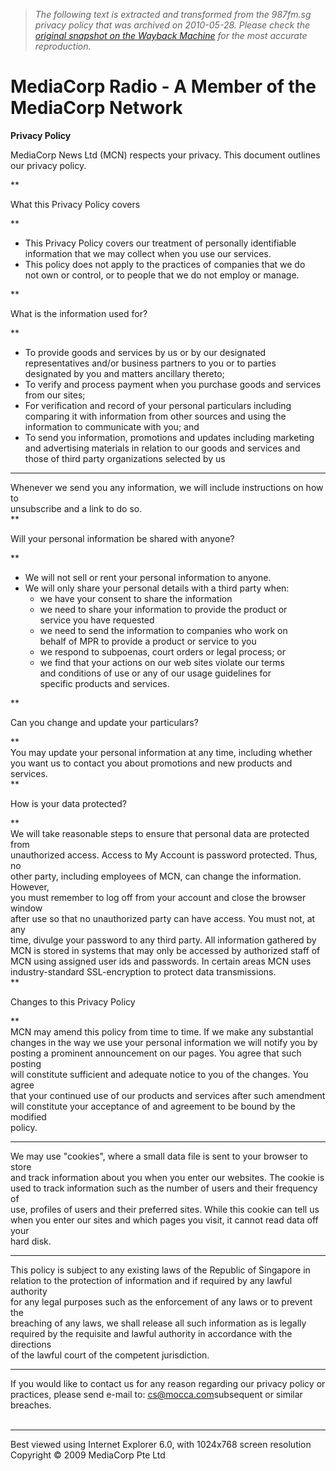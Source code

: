 > *The following text is extracted and transformed from the 987fm.sg privacy policy that was archived on 2010-05-28. Please check the [original snapshot on the Wayback Machine](https://web.archive.org/web/20100528205538id_/http%3A//www.mediacorpradio.sg/privacypolicy.htm) for the most accurate reproduction.*

# MediaCorp Radio - A Member of the MediaCorp Network

**Privacy Policy**  
  
  
MediaCorp News Ltd (MCN) respects your privacy. This document outlines  
our privacy policy.   
  
**

What this Privacy Policy covers

**  
  
  * This Privacy Policy covers our treatment of personally identifiable  
information that we may collect when you use our services.
  * This policy does not apply to the practices of companies that we do   
not own or control, or to people that we do not employ or manage.
  

  
**

What is the information used for?

**  
  
  * To provide goods and services by us or by our designated   
representatives and/or business partners to you or to parties   
designated by you and matters ancillary thereto;
  * To verify and process payment when you purchase goods and services  
from our sites;
  * For verification and record of your personal particulars including  
comparing it with information from other sources and using the   
information to communicate with you; and
  * To send you information, promotions and updates including marketing  
and advertising materials in relation to our goods and services and   
those of third party organizations selected by us 

  
****  
Whenever we send you any information, we will include instructions on how to   
unsubscribe and a link to do so.  
**

Will your personal information be shared with anyone?

**  
  
  * We will not sell or rent your personal information to anyone.
  * We will only share your personal details with a third party when: 
    * we have your consent to share the information
    * we need to share your information to provide the product or   
service you have requested
    * we need to send the information to companies who work on   
behalf of MPR to provide a product or service to you
    * we respond to subpoenas, court orders or legal process; or
    * we find that your actions on our web sites violate our terms   
and conditions of use or any of our usage guidelines for   
specific products and services.

  
**

Can you change and update your particulars?

**  
You may update your personal information at any time, including whether   
you want us to contact you about promotions and new products and services.  
**

How is your data protected?

**  
We will take reasonable steps to ensure that personal data are protected from  
unauthorized access. Access to My Account is password protected. Thus, no  
other party, including employees of MCN, can change the information. However,   
you must remember to log off from your account and close the browser window   
after use so that no unauthorized party can have access. You must not, at any   
time, divulge your password to any third party. All information gathered by   
MCN is stored in systems that may only be accessed by authorized staff of   
MCN using assigned user ids and passwords. In certain areas MCN uses   
industry-standard SSL-encryption to protect data transmissions.  
**

Changes to this Privacy Policy

**  
MCN may amend this policy from time to time. If we make any substantial   
changes in the way we use your personal information we will notify you by   
posting a prominent announcement on our pages. You agree that such posting   
will constitute sufficient and adequate notice to you of the changes. You agree   
that your continued use of our products and services after such amendment   
will constitute your acceptance of and agreement to be bound by the modified   
policy.   
****  
We may use "cookies", where a small data file is sent to your browser to store  
and track information about you when you enter our websites. The cookie is   
used to track information such as the number of users and their frequency of   
use, profiles of users and their preferred sites. While this cookie can tell us   
when you enter our sites and which pages you visit, it cannot read data off your   
hard disk.   
****  
This policy is subject to any existing laws of the Republic of Singapore in   
relation to the protection of information and if required by any lawful authority   
for any legal purposes such as the enforcement of any laws or to prevent the   
breaching of any laws, we shall release all such information as is legally   
required by the requisite and lawful authority in accordance with the directions   
of the lawful court of the competent jurisdiction.   
****  
If you would like to contact us for any reason regarding our privacy policy or  
practices, please send e-mail to: [cs@mocca.com](mailto:cs@mocca.com?subject=Contact%20MCN)subsequent or similar   
breaches.   
   
___________________________________________________________  
  
Best viewed using Internet Explorer 6.0, with 1024x768 screen resolution  
Copyright © 2009 MediaCorp Pte Ltd 

